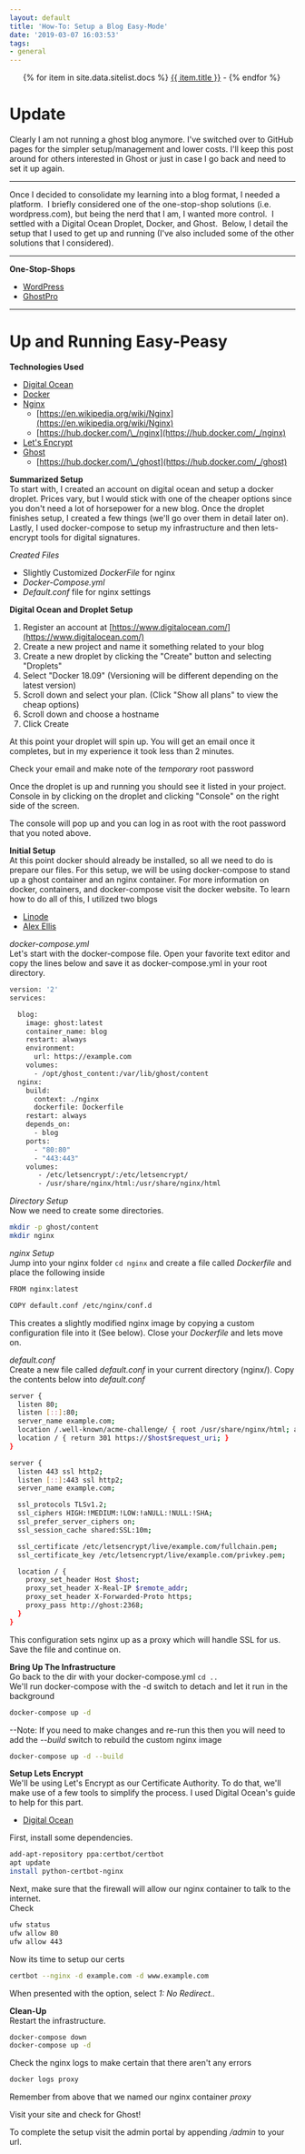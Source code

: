 ```yaml
---
layout: default
title: 'How-To: Setup a Blog Easy-Mode'
date: '2019-03-07 16:03:53'
tags:
- general
---
```

<nav>
	<ul>
   		{% for item in site.data.sitelist.docs %}
      			<a href="{{ item.url }}">{{ item.title }}</a> - 
   		{% endfor %}
	</ul>
</nav>



# Update

Clearly I am not running a ghost blog anymore. I've switched over to GitHub pages for the simpler setup/management and lower costs. I'll keep this post around for others interested in Ghost or just in case I go back and need to set it up again.

----



Once I decided to consolidate my learning into a blog format, I needed a platform. &nbsp;I briefly considered one of the one-stop-shop solutions (i.e. wordpress.com), but being the nerd that I am, I wanted more control. &nbsp;I settled with a Digital Ocean Droplet, Docker, and Ghost. &nbsp;Below, I detail the setup that I used to get up and running (I've also included some of the other solutions that I considered).

----



**One-Stop-Shops**

- [WordPress](https://wordpress.com/)
- [GhostPro](https://ghost.org/pricing/)

* * *
# Up and Running Easy-Peasy
**Technologies Used**

- [Digital Ocean](https://www.digitalocean.com/)
- [Docker](https://www.docker.com/)
- [Nginx](https://www.nginx.com/)
  - [https://en.wikipedia.org/wiki/Nginx](https://en.wikipedia.org/wiki/Nginx)
  - [https://hub.docker.com/\_/nginx](https://hub.docker.com/_/nginx)
- [Let's Encrypt](https://letsencrypt.org/)
- [Ghost](https://ghost.org/)
  - [https://hub.docker.com/\_/ghost](https://hub.docker.com/_/ghost)


**Summarized Setup**  
To start with, I created an account on digital ocean and setup a docker droplet. Prices vary, but I would stick with one of the cheaper options since you don't need a lot of horsepower for a new blog. Once the droplet finishes setup, I created a few things (we'll go over them in detail later on). Lastly, I used docker-compose to setup my infrastructure and then lets-encrypt tools for digital signatures.

_Created Files_

- Slightly Customized _DockerFile_ for nginx
- _Docker-Compose.yml_
- _Default.conf_ file for nginx settings


**Digital Ocean and Droplet Setup**

1. Register an account at [https://www.digitalocean.com/](https://www.digitalocean.com/)
2. Create a new project and name it something related to your blog
3. Create a new droplet by clicking the "Create" button and selecting "Droplets"
4. Select "Docker 18.09" (Versioning will be different depending on the latest version)
5. Scroll down and select your plan. (Click "Show all plans" to view the cheap options)
6. Scroll down and choose a hostname
7. Click Create

At this point your droplet will spin up. You will get an email once it completes, but in my experience it took less than 2 minutes.

Check your email and make note of the _temporary_ root password

Once the droplet is up and running you should see it listed in your project. Console in by clicking on the droplet and clicking "Console" on the right side of the screen.

The console will pop up and you can log in as root with the root password that you noted above.

**Initial Setup**  
At this point docker should already be installed, so all we need to do is prepare our files. For this setup, we will be using docker-compose to stand up a ghost container and an nginx container. For more information on docker, containers, and docker-compose visit the docker website. To learn how to do all of this, I utilized two blogs

- [Linode](https://www.linode.com/docs/websites/cms/how-to-install-ghost-cms-with-docker-compose-on-ubuntu-18-04/)
- [Alex Ellis](https://blog.alexellis.io/your-ghost-blog/)

_docker-compose.yml_  
Let's start with the docker-compose file. Open your favorite text editor and copy the lines below and save it as docker-compose.yml in your root directory.

```bash
version: '2'
services:

  blog:
    image: ghost:latest
    container_name: blog
    restart: always
    environment:
      url: https://example.com
    volumes:
      - /opt/ghost_content:/var/lib/ghost/content
  nginx:
    build:
      context: ./nginx
      dockerfile: Dockerfile
    restart: always
    depends_on:
      - blog
    ports:
      - "80:80"
      - "443:443"
    volumes:
       - /etc/letsencrypt/:/etc/letsencrypt/
       - /usr/share/nginx/html:/usr/share/nginx/html
```

_Directory Setup_  
Now we need to create some directories.

```bash
mkdir -p ghost/content
mkdir nginx
```

_nginx Setup_  
Jump into your nginx folder `cd nginx` and create a file called _Dockerfile_ and place the following inside

```bash
FROM nginx:latest

COPY default.conf /etc/nginx/conf.d
```

This creates a slightly modified nginx image by copying a custom configuration file into it (See below). Close your _Dockerfile_ and lets move on.

_default.conf_  
Create a new file called _default.conf_ in your current directory (nginx/). Copy the contents below into _default.conf_

```bash
server {
  listen 80;
  listen [::]:80;
  server_name example.com;
  location /.well-known/acme-challenge/ { root /usr/share/nginx/html; allow all; }
  location / { return 301 https://$host$request_uri; }
}

server {
  listen 443 ssl http2;
  listen [::]:443 ssl http2;
  server_name example.com;

  ssl_protocols TLSv1.2;
  ssl_ciphers HIGH:!MEDIUM:!LOW:!aNULL:!NULL:!SHA;
  ssl_prefer_server_ciphers on;
  ssl_session_cache shared:SSL:10m;

  ssl_certificate /etc/letsencrypt/live/example.com/fullchain.pem;
  ssl_certificate_key /etc/letsencrypt/live/example.com/privkey.pem;

  location / {
    proxy_set_header Host $host;
    proxy_set_header X-Real-IP $remote_addr;
    proxy_set_header X-Forwarded-Proto https;
    proxy_pass http://ghost:2368;
  }
}
```

This configuration sets nginx up as a proxy which will handle SSL for us. Save the file and continue on.

**Bring Up The Infrastructure**  
Go back to the dir with your docker-compose.yml `cd ..`  
We'll run docker-compose with the -d switch to detach and let it run in the background

```bash
docker-compose up -d
```

--Note: If you need to make changes and re-run this then you will need to add the _--build_ switch to rebuild the custom nginx image

```bash
docker-compose up -d --build
```

**Setup Lets Encrypt**  
We'll be using Let's Encrypt as our Certificate Authority. To do that, we'll make use of a few tools to simplify the process. I used Digital Ocean's guide to help for this part.

- [Digital Ocean](https://www.digitalocean.com/community/tutorials/how-to-secure-nginx-with-let-s-encrypt-on-ubuntu-16-04)

First, install some dependencies.

```bash
add-apt-repository ppa:certbot/certbot
apt update
install python-certbot-nginx
```

Next, make sure that the firewall will allow our nginx container to talk to the internet.  
Check

```bash
ufw status
ufw allow 80
ufw allow 443
```

Now its time to setup our certs

```bash
certbot --nginx -d example.com -d www.example.com
```

When presented with the option, select _1: No Redirect.._

**Clean-Up**  
Restart the infrastructure.

```bash
docker-compose down
docker-compose up -d
```

Check the nginx logs to make certain that there aren't any errors

```bash
docker logs proxy
```

Remember from above that we named our nginx container _proxy_

Visit your site and check for Ghost!

To complete the setup visit the admin portal by appending _/admin_ to your url.


